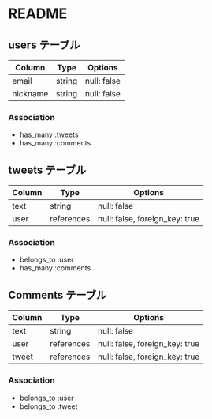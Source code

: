 # README

## users テーブル

|Column    |Type    |Options      |
|----------|--------|-------------|
| email    | string | null: false |
| nickname | string | null: false |


### Association
- has_many :tweets
- has_many :comments

## tweets テーブル

|Column |Type        |Options                         |
|-------|------------|--------------------------------|
| text  | string     | null: false                    |
| user  | references | null: false, foreign_key: true |

### Association
- belongs_to :user
- has_many :comments

## Comments テーブル

|Column    |Type     |Options                         |
|-------|------------|--------------------------------|
| text  | string     | null: false                    |
| user  | references | null: false, foreign_key: true |
| tweet | references | null: false, foreign_key: true |


### Association
- belongs_to :user
- belongs_to :tweet